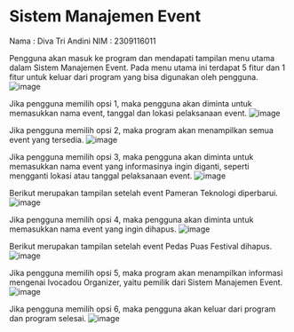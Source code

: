 # Sistem Manajemen Event
Nama    : Diva Tri Andini
NIM     : 2309116011

Pengguna akan masuk ke program dan mendapati tampilan menu utama dalam Sistem Manajemen Event. Pada menu utama ini terdapat 5 fitur dan 1 fitur untuk keluar dari program yang bisa digunakan oleh pengguna. 
![image](https://github.com/user-attachments/assets/6c216a6f-1734-469a-bd6d-8fbc0d009fd0)

Jika pengguna memilih opsi 1, maka pengguna akan diminta untuk memasukkan nama event, tanggal dan lokasi pelaksanaan event. 
![image](https://github.com/user-attachments/assets/d838d6b4-1b7f-4493-ae32-926bd62e5315)

Jika pengguna memilih opsi 2, maka program akan menampilkan semua event yang tersedia.
![image](https://github.com/user-attachments/assets/88407af7-e03c-44ab-b2a7-83678ffc003e)

Jika pengguna memilih opsi 3, maka pengguna akan diminta untuk memasukkan nama event yang informasinya ingin diganti, seperti mengganti lokasi atau tanggal pelaksanaan event.
![image](https://github.com/user-attachments/assets/2c19938b-f2c3-452e-95a7-a1ab3cf1fdf8)

Berikut merupakan tampilan setelah event Pameran Teknologi diperbarui.
![image](https://github.com/user-attachments/assets/a746d2cf-c64e-43d5-bec3-4f2068f7314c)

Jika pengguna memilih opsi 4, maka pengguna akan diminta untuk memasukkan nama event yang ingin dihapus.
![image](https://github.com/user-attachments/assets/170628c0-5893-4a56-b33b-73ad10545a46)

Berikut merupakan tampilan setelah event Pedas Puas Festival dihapus.
![image](https://github.com/user-attachments/assets/3175597d-7a72-4fd5-9e09-996874245f56)

Jika pengguna memilih opsi 5, maka program akan menampilkan informasi mengenai Ivocadou Organizer, yaitu pemilik dari Sistem Manajemen Event.
![image](https://github.com/user-attachments/assets/b37a48e8-086a-4990-b85d-12ef67955c97)

Jika pengguna memilih opsi 6, maka pengguna akan keluar dari program dan program selesai.
![image](https://github.com/user-attachments/assets/6709e0c8-e634-4d67-a0e8-c71d6ac55ebe)








